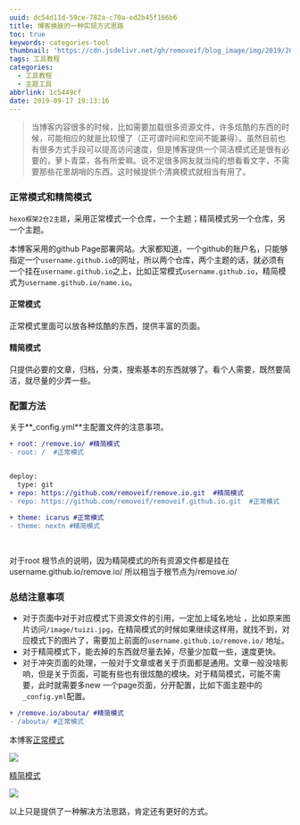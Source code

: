 ```yaml
---
uuid: dc54d11d-59ce-782a-c70a-ed2b45f166b6
title: 博客换肤的一种实现方式思路
toc: true
keywords: categories-tool
thumbnail: 'https://cdn.jsdelivr.net/gh/removeif/blog_image/img/2019/20190917191358.png'
tags: 工具教程
categories:
  - 工具教程
  - 主题工具
abbrlink: 1c5449cf
date: 2019-09-17 19:13:16
---
```


> 当博客内容很多的时候，比如需要加载很多资源文件，许多炫酷的东西的时候，可能相应的就是比较慢了（正可谓时间和空间不能兼得）。虽然目前也有很多方式手段可以提高访问速度，但是博客提供一个简洁模式还是很有必要的，萝卜青菜，各有所爱嘛。说不定很多网友就当纯的想看看文字，不需要那些花里胡哨的东西。这时候提供个清爽模式就相当有用了。
<!-- more -->

### 正常模式和精简模式

`hexo框架2仓2主题`，采用正常模式一个仓库，一个主题；精简模式另一个仓库，另一个主题。

本博客采用的github Page部署网站。大家都知道，一个github的账户名，只能够指定一个`username.github.io`的网址，所以两个仓库，两个主题的话，就必须有一个挂在`username.github.io`之上，比如正常模式`username.github.io`，精简模式为`username.github.io/name.io`。

#### 正常模式

正常模式里面可以放各种炫酷的东西，提供丰富的页面。

#### 精简模式

只提供必要的文章，归档，分类，搜索基本的东西就够了。看个人需要，既然要简洁，就尽量的少弄一些。

### 配置方法

关于**_config.yml**主配置文件的注意事项。

```diff
+ root: /remove.io/ #精简模式
- root: /  #正常模式


deploy:
  type: git
+ repo: https://github.com/removeif/remove.io.git  #精简模式
- repo: https://github.com/removeif/removeif.github.io.git  #正常模式

+ theme: icarus #正常模式
- theme: nextn #精简模式
  
 
```

对于root 根节点的说明，因为精简模式的所有资源文件都是挂在 username.github.io/remove.io/ 所以相当于根节点为/remove.io/ 

### 总结注意事项

- 对于页面中对于对应模式下资源文件的引用，一定加上域名地址 ，比如原来图片访问`/image/tuizi.jpg`，在精简模式的时候如果继续这样用，就找不到，对应模式下的图片了，需要加上前面的`username.github.io/remove.io/` 地址。
- 对于精简模式下，能去掉的东西就尽量去掉，尽量少加载一些，速度更快。
- 对于冲突页面的处理，一般对于文章或者关于页面都是通用。文章一般没啥影响，但是关于页面，可能有些也有很炫酷的模块。对于精简模式，可能不需要，此时就需要多new 一个page页面，分开配置，比如下面主题中的`_config.yml`配置。

```diff
+ /remove.io/abouta/ #精简模式
- /abouta/ #正常模式
```

本博客[正常模式](https://removeif.github.io/)

![](https://cdn.jsdelivr.net/gh/removeif/blog_image/img/2019/20190917190717.png)

[精简模式](https://removeif.github.io/remove.io/)

![](https://cdn.jsdelivr.net/gh/removeif/blog_image/img/2019/20190917190818.png)

以上只是提供了一种解决方法思路，肯定还有更好的方式。





 

